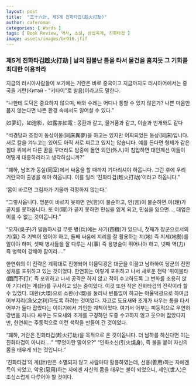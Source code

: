 ```yaml
---
layout: post
title:  "三十六計, 제5계 진화타겁(趁火打劫)"
author: caferoman
categories: [ Words ]
tags: [ Book Review, 역사, 소설, 삼십육계, 진화타겁 ]
image: assets/images/br016.jfif
---
```

### 제5계 진화타겁趁火打劫 | 남의 집불난 틈을 타서 물건을 훔치듯 그 기회를 최대한 이용하라

지금의 러시아사람들이 보기에는 거란은 바로 중국이고 지금까지도 러시아어에서는 중국을 거란(Китай - "키타이"로 발음)이라고도 말한다.

“나한테 도덕은 중요하지 않으며, 배와 수레는 어디나 통할 수 있지 않은가? 나쁜 마음만 품지 않는다면 나쁜 환경 속에서도 일어설 수 있다.”

如夢幻，如泡影，如露亦如電 : 몽환과 같고, 물거품과 같고, 이슬과 번개와도 같다

“석경당과 조정이 동상이몽(同床異夢)을 하고는 있지만 어찌되었든 동상(同床)입니다. 서로 칼을 겨누고는 있어도 아직 서로 찌르고 있지는 않습니다. 예를 든다면 형제가 같은 침대 위에서 다른 꿈을 꾸더라도 밤중에 돌연 외인(外人)이 침입하면 대인께선 이들이 어떻게 대응하리라고 생각하십니까?”

“폐하, 남조가 동실(同室)에서 싸움을 할 때까지 기다리셔야 하옵니다. 그런 후에 우리 거란국이 출병을 해야 하옵니다. 이를 일러 ‘진화타겁(趁火打劫)’이라고 하옵니다.”

‘몸이 바르면 그림자가 기울까 걱정하지 않는다.’

“그렇사옵니다. 명분이 바르지 못하면 언(言)이 불순하고, 언(言)이 불순하면 이(理)가 곧지를 못하옵니다. 또 이(理)가 곧지 못하면 민심을 잃게 되고, 민심을 잃으면…, 대업은 이룰 수 없는 것이옵니다.”

“오자(吳子)가 말씀하시길 무릇 병(兵)에는 사기(四機)가 있으니, 첫째가 장군으로서의 기(氣) 즉 기백이 있어야 하고, 둘째 싸움에 지리를 잘 활용하는 지(地) 즉 지세(地勢)를 알아야 하며, 셋째 병사들을 잘 다루는 사(事) 즉 용병술이 뛰어나야 하고, 넷째 역(力) 즉 병력이 강해야 함이라….”

한연휘의 이 전략은 계획대로 진행되어 야율덕광은 대군을 이끌고 남하하여 당군의 진안 성채를 포위하고 있는 것이었다. 한연휘는 이렇게 포위하고 나서 새로운 전략 ‘위이불타(圍而不打)’, 즉 포위하고 나서 공격은 하지 않고 적이 수고하도록 그 변화를 조용히 앉아 기다리는 계(計)를 구사하고 있는 중이었다. 이것 또한 작은 진화타겁의 전략이라 할 수 있었다. 대환(大環)으로 소환(小環)을 둘러싸 빈틈없이 하고는 야율덕광으로 하여금 어부지리(漁父之利)하도록 하려는 것이었다. 자고로 도요새와 조개가 싸우는 틈을 타서 어부가 둘다 잡았다는 이야기에서 기인한 계책이었다. 여기서 어부는 피동적으로 우연히 강변을 지나다 싸우는 도요새와 조개를 구경하던 도중 수고하지 않고 웃으며 잡았다지만, 한연휘는 주동적으로 이런 책략을 만들어 간 것이었다.

“폐하, 거란은 진화타겁(趁火打劫)을 목적으로 온 것이옵니다. 더 남하를 하신다면 이는 진화타겁이 아니라….”
“무엇이란 말이오?”
“인화소신(引火燒身), 즉 불을 붙여 자신의 몸을 태우게 되는 것입니다.”

‘진화타겁’의 계(計)만은 소멸되지 않고 사람마다 활용하였는데, 선용(善用)하는 자에겐 득이 되었고, 악용(惡用)하는 자에겐 자신의 몸을 태우는 불이 되었으니, 세인(世人)은 조심스럽게 다루어야 할 것이다.